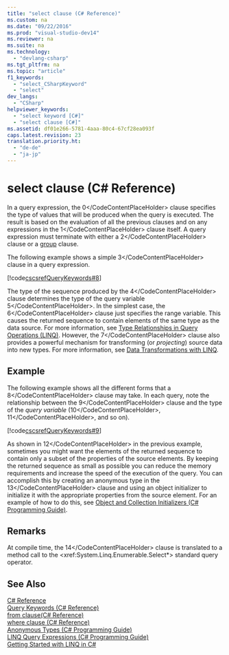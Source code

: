 ```yaml
---
title: "select clause (C# Reference)"
ms.custom: na
ms.date: "09/22/2016"
ms.prod: "visual-studio-dev14"
ms.reviewer: na
ms.suite: na
ms.technology: 
  - "devlang-csharp"
ms.tgt_pltfrm: na
ms.topic: "article"
f1_keywords: 
  - "select_CSharpKeyword"
  - "select"
dev_langs: 
  - "CSharp"
helpviewer_keywords: 
  - "select keyword [C#]"
  - "select clause [C#]"
ms.assetid: df01e266-5781-4aaa-80c4-67cf28ea093f
caps.latest.revision: 23
translation.priority.ht: 
  - "de-de"
  - "ja-jp"
---
```

# select clause (C# Reference)
In a query expression, the <CodeContentPlaceHolder>0\</CodeContentPlaceHolder> clause specifies the type of values that will be produced when the query is executed. The result is based on the evaluation of all the previous clauses and on any expressions in the <CodeContentPlaceHolder>1\</CodeContentPlaceHolder> clause itself. A query expression must terminate with either a <CodeContentPlaceHolder>2\</CodeContentPlaceHolder> clause or a [group](../vs140/group-clause--csharp-reference-.md) clause.  
  
 The following example shows a simple <CodeContentPlaceHolder>3\</CodeContentPlaceHolder> clause in a query expression.  
  
 [!code[cscsrefQueryKeywords#8](../vs140/codesnippet/CSharp/select-clause--csharp-reference-_1.cs)]  
  
 The type of the sequence produced by the <CodeContentPlaceHolder>4\</CodeContentPlaceHolder> clause determines the type of the query variable <CodeContentPlaceHolder>5\</CodeContentPlaceHolder>. In the simplest case, the <CodeContentPlaceHolder>6\</CodeContentPlaceHolder> clause just specifies the range variable. This causes the returned sequence to contain elements of the same type as the data source. For more information, see [Type Relationships in Query Operations (LINQ)](../vs140/type-relationships-in-linq-query-operations--csharp-.md). However, the <CodeContentPlaceHolder>7\</CodeContentPlaceHolder> clause also provides a powerful mechanism for transforming (or *projecting*) source data into new types. For more information, see [Data Transformations with LINQ](../vs140/data-transformations-with-linq--csharp-.md).  
  
## Example  
 The following example shows all the different forms that a <CodeContentPlaceHolder>8\</CodeContentPlaceHolder> clause may take. In each query, note the relationship between the <CodeContentPlaceHolder>9\</CodeContentPlaceHolder> clause and the type of the *query variable* (<CodeContentPlaceHolder>10\</CodeContentPlaceHolder>, <CodeContentPlaceHolder>11\</CodeContentPlaceHolder>, and so on).  
  
 [!code[cscsrefQueryKeywords#9](../vs140/codesnippet/CSharp/select-clause--csharp-reference-_2.cs)]  
  
 As shown in <CodeContentPlaceHolder>12\</CodeContentPlaceHolder> in the previous example, sometimes you might want the elements of the returned sequence to contain only a subset of the properties of the source elements. By keeping the returned sequence as small as possible you can reduce the memory requirements and increase the speed of the execution of the query. You can accomplish this by creating an anonymous type in the <CodeContentPlaceHolder>13\</CodeContentPlaceHolder> clause and using an object initializer to initialize it with the appropriate properties from the source element. For an example of how to do this, see [Object and Collection Initializers (C# Programming Guide)](../vs140/object-and-collection-initializers--csharp-programming-guide-.md).  
  
## Remarks  
 At compile time, the <CodeContentPlaceHolder>14\</CodeContentPlaceHolder> clause is translated to a method call to the \<xref:System.Linq.Enumerable.Select*> standard query operator.  
  
## See Also  
 [C# Reference](../vs140/csharp-reference.md)   
 [Query Keywords (C# Reference)](../vs140/query-keywords--csharp-reference-.md)   
 [from clause(C# Reference)](../vs140/from-clause--csharp-reference-.md)   
 [where clause (C# Reference)](../vs140/partial--method---csharp-reference-.md)   
 [Anonymous Types (C# Programming Guide)](../vs140/anonymous-types--csharp-programming-guide-.md)   
 [LINQ Query Expressions (C# Programming Guide)](../vs140/linq-query-expressions--csharp-programming-guide-.md)   
 [Getting Started with LINQ in C#](../vs140/getting-started-with-linq-in-csharp.md)